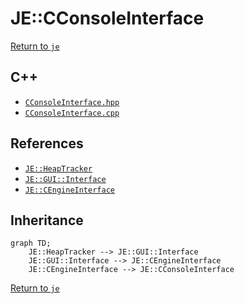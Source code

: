 # JE::CConsoleInterface

[Return to `je`](/docs/je.md)

## C++

- [`CConsoleInterface.hpp`](/src/je/CConsoleInterface.hpp)
- [`CConsoleInterface.cpp`](/src/je/CConsoleInterface.cpp)

## References

- [`JE::HeapTracker`](/docs/je/HeapTracker.md)
- [`JE::GUI::Interface`](/docs/je/GUI/Interface.md)
- [`JE::CEngineInterface`](/docs/je/CEngineInterface.md)

## Inheritance

```mermaid
graph TD;
    JE::HeapTracker --> JE::GUI::Interface
    JE::GUI::Interface --> JE::CEngineInterface
    JE::CEngineInterface --> JE::CConsoleInterface
```

[Return to `je`](/docs/je.md)